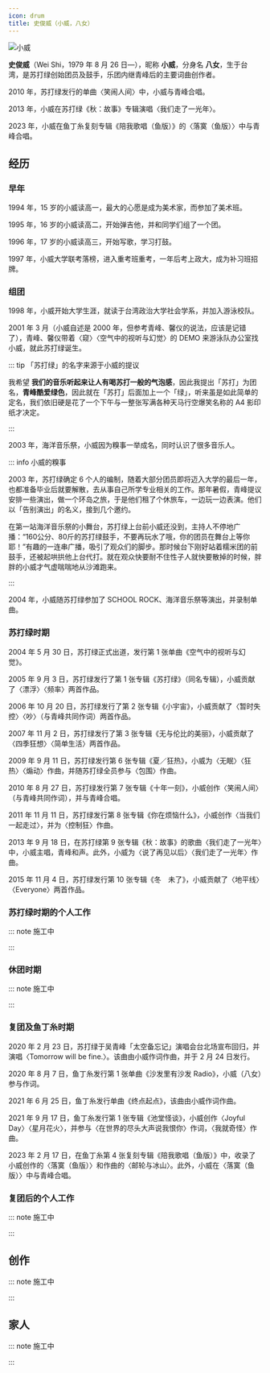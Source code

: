 ```yaml
---
icon: drum
title: 史俊威（小威，八女）
---
```


![小威](https://cdn.jsdelivr.net/gh/kaluojushi/sodaguide@picbed/members/sodagreen/xiaowei.jpg)

**史俊威**（Wei Shi，1979 年 8 月 26 日—），昵称 **小威**，分身名 **八女**，生于台湾，是苏打绿创始团员及鼓手，乐团内继青峰后的主要词曲创作者。

2010 年，苏打绿发行的单曲〈笑闹人间〉中，小威与青峰合唱。

2013 年，小威在苏打绿《秋：故事》专辑演唱〈我们走了一光年〉。

2023 年，小威在鱼丁糸复刻专辑《陪我歌唱（鱼版）》的〈落寞（鱼版）〉中与青峰合唱。

## 经历

### 早年

1994 年，15 岁的小威读高一，最大的心愿是成为美术家，而参加了美术班。

1995 年，16 岁的小威读高二，开始弹吉他，并和同学们组了一个团。

1996 年，17 岁的小威读高三，开始写歌，学习打鼓。

1997 年，小威大学联考落榜，进入重考班重考，一年后考上政大，成为补习班招牌。

### 组团

1998 年，小威开始大学生涯，就读于台湾政治大学社会学系，并加入游泳校队。

2001 年 3 月（小威自述是 2000 年，但参考青峰、馨仪的说法，应该是记错了），青峰、馨仪带着〈窥〉〈空气中的视听与幻觉〉的 DEMO 来游泳队办公室找小威，就此苏打绿诞生。

::: tip 「苏打绿」的名字来源于小威的提议

我希望 **我们的音乐听起来让人有喝苏打一般的气泡感**，因此我提出「苏打」为团名，**青峰酷爱绿色**，因此就在「苏打」后面加上一个「绿」，听来虽是如此简单的定名，我们依旧硬是花了一个下午与一整张写满各种天马行空爆笑名称的 A4 影印纸才决定。

:::

2003 年，海洋音乐祭，小威因为糗事一举成名，同时认识了很多音乐人。

::: info 小威的糗事

2003 年，苏打绿确定 6 个人的编制，随着大部分团员即将迈入大学的最后一年，也都准备毕业后就要解散，去从事自己所学专业相关的工作。那年暑假，青峰提议安排一些演出，做一个环岛之旅，于是他们租了个休旅车，一边玩一边表演。他们以「告别演出」的名义，接到几个邀约。

在第一站海洋音乐祭的小舞台，苏打绿上台前小威还没到，主持人不停地广播：“160公分、80斤的苏打绿鼓手，不要再玩水了哦，你的团员在舞台上等你耶！”有趣的一连串广播，吸引了观众们的脚步。那时候台下刚好站着糯米团的前鼓手，还被起哄拱他上台代打。就在观众快要耐不住性子人就快要散掉的时候，胖胖的小威才气虚喘喘地从沙滩跑来。

:::

2004 年，小威随苏打绿参加了 SCHOOL ROCK、海洋音乐祭等演出，并录制单曲。

### 苏打绿时期

2004 年 5 月 30 日，苏打绿正式出道，发行第 1 张单曲《空气中的视听与幻觉》。

2005 年 9 月 3 日，苏打绿发行了第 1 张专辑《苏打绿》（同名专辑），小威贡献了〈漂浮〉〈频率〉两首作品。

2006 年 10 月 20 日，苏打绿发行了第 2 张专辑《小宇宙》，小威贡献了〈暂时失控〉〈吵〉（与青峰共同作词）两首作品。

2007 年 11 月 2 日，苏打绿发行了第 3 张专辑《无与伦比的美丽》，小威贡献了〈四季狂想〉〈简单生活〉两首作品。

2009 年 9 月 11 日，苏打绿发行第 6 张专辑《夏／狂热》，小威为〈无眠〉〈狂热〉〈煽动〉作曲，并随苏打绿全员参与〈包围〉作曲。

2010 年 8 月 27 日，苏打绿发行第 7 张专辑《十年一刻》，小威创作〈笑闹人间〉（与青峰共同作词），并与青峰合唱。

2011 年 11 月 11 日，苏打绿发行第 8 张专辑《你在烦恼什么》，小威创作〈当我们一起走过〉，并为〈控制狂〉作曲。

2013 年 9 月 18 日，在苏打绿第 9 张专辑《秋：故事》的歌曲〈我们走了一光年〉中，小威主唱，青峰和声。此外，小威为〈说了再见以后〉〈我们走了一光年〉作曲。

2015 年 11 月 4 日，苏打绿发行第 10 张专辑《冬　未了》，小威贡献了〈地平线〉〈Everyone〉两首作品。

### 苏打绿时期的个人工作

::: note 施工中

:::

### 休团时期

::: note 施工中

:::

### 复团及鱼丁糸时期

2020 年 2 月 23 日，苏打绿于吴青峰「太空备忘记」演唱会台北场宣布回归，并演唱〈Tomorrow will be fine.〉。该曲由小威作词作曲，并于 2 月 24 日发行。

2020 年 8 月 7 日，鱼丁糸发行第 1 张单曲《沙发里有沙发 Radio》，小威（八女）参与作词。

2021 年 6 月 25 日，鱼丁糸发行单曲《终点起点》，该曲由小威作词作曲。

2021 年 9 月 17 日，鱼丁糸发行第 1 张专辑《池堂怪谈》，小威创作〈Joyful Day〉〈星月花火〉，并参与〈在世界的尽头大声说我恨你〉作词，〈我就奇怪〉作曲。

2023 年 2 月 17 日，在鱼丁糸第 4 张复刻专辑《陪我歌唱（鱼版）》中，收录了小威创作的〈落寞（鱼版）〉和作曲的〈邮轮与冰山〉。此外，小威在〈落寞（鱼版）〉中与青峰合唱。

### 复团后的个人工作

::: note 施工中

:::

## 创作

::: note 施工中

:::

## 家人

::: note 施工中

:::
